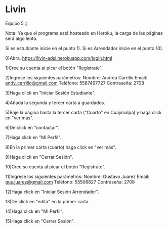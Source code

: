 # Livin
Equipo 5 :)

Nota: Ya que el programa está hosteado en Heroku, la carga de las páginas será algo lenta.

Si es estudiante inicie en el punto 1). Si es Arrendador inicie en el punto 10).

0)Abra, https://livin-adsi.herokuapp.com/login.html

1)Cree su cuenta al picar el botón "Regístrate".

2)Ingrese los siguientes parámetros:
	Nombre: Andrea Carrillo
	Email: andy_carrillo@gmail.com
	Teléfono: 5587497727
	Contraseña: 2708
	
3)Haga click en "Iniciar Sesión Estudiante".

4)Añada la segunda y tercer carta a guardados.

5)Baje la página hasta la tercer carta ("Cuarto" en Cuajimalpa) y haga click en "ver más".

6)De click en "contactar".

7)Haga click en "Mi Perfil".

8)En la primer carta (cuarto) haga click en "ver más".

9)Haga click en "Cerrar Sesión".

10)Cree su cuenta al picar el botón "Regístrate".

11)Ingrese los siguientes parámetros:
	Nombre: Gustavo Juarez
	Email: gus.juarez@gmail.com
	Teléfono: 55506827
	Contraseña: 2708
	
12)Haga click en "Iniciar Sesión Arrendador".

13)De click en "edita" en la primer carta.

14)Haga click en "Mi Perfil".

15)Haga click en "Cerrar Sesión".


